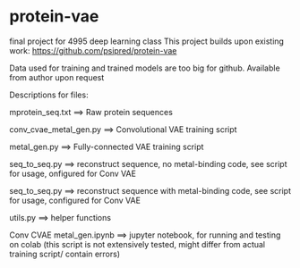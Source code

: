 # protein-vae
final project for 4995 deep learning class
This project builds upon existing work: https://github.com/psipred/protein-vae

Data used for training and trained models are too big for github. Available from author upon request



Descriptions for files:

mprotein_seq.txt ==> Raw protein sequences 

conv_cvae_metal_gen.py ==> Convolutional VAE training script

metal_gen.py ==> Fully-connected VAE training script

seq_to_seq.py ==> reconstruct sequence, no metal-binding code, see script for usage, onfigured for Conv VAE

seq_to_seq.py ==> reconstruct sequence with metal-binding code, see script for usage, configured for Conv VAE

utils.py ==> helper functions

Conv CVAE metal_gen.ipynb ==> jupyter notebook, for running and testing on colab (this script is not extensively tested, might differ from actual training script/ contain errors)
